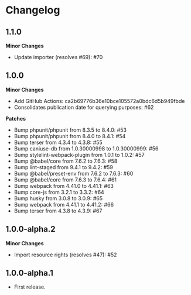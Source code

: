 # Changelog #
## 1.1.0 ##
**Minor Changes**

*  Update importer (resolves #69): #70

## 1.0.0 ##

**Minor Changes**

* Add GitHub Actions: ca2b69776b36e10bce105572a0bdc6d5b949fbde
* Consolidates publication date for querying purposes: #62

**Patches**

* Bump phpunit/phpunit from 8.3.5 to 8.4.0: #53
* Bump phpunit/phpunit from 8.4.0 to 8.4.1: #54
* Bump terser from 4.3.4 to 4.3.8: #55
* Bump caniuse-db from 1.0.30000998 to 1.0.30000999: #56
* Bump stylelint-webpack-plugin from 1.0.1 to 1.0.2: #57
* Bump @babel/core from 7.6.2 to 7.6.3: #58
* Bump lint-staged from 9.4.1 to 9.4.2: #59
* Bump @babel/preset-env from 7.6.2 to 7.6.3: #60
* Bump @babel/core from 7.6.3 to 7.6.4: #61
* Bump webpack from 4.41.0 to 4.41.1: #63
* Bump core-js from 3.2.1 to 3.3.2: #64
* Bump husky from 3.0.8 to 3.0.9: #65
* Bump webpack from 4.41.1 to 4.41.2: #66
* Bump terser from 4.3.8 to 4.3.9: #67

## 1.0.0-alpha.2 ##

**Minor Changes**

* Import resource rights (resolves #47): #52

## 1.0.0-alpha.1 ##
* First release.
